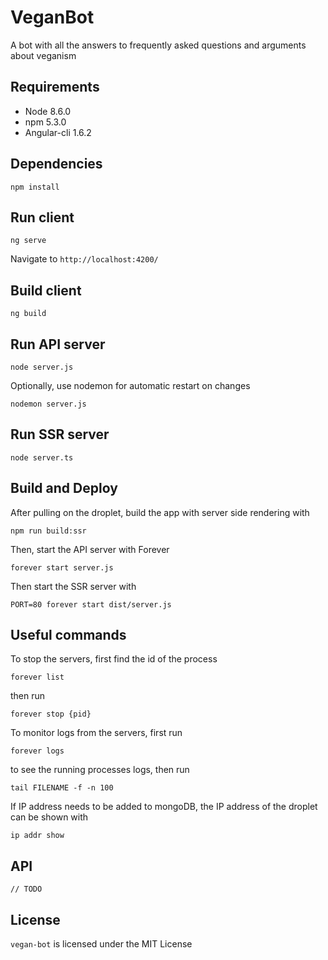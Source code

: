 # VeganBot

A bot with all the answers to frequently asked questions and arguments about veganism

## Requirements

* Node 8.6.0
* npm 5.3.0
* Angular-cli 1.6.2

## Dependencies

`npm install`

## Run client

`ng serve`

Navigate to `http://localhost:4200/`

## Build client

`ng build`

## Run API server

`node server.js`

Optionally, use nodemon for automatic restart on changes

`nodemon server.js`

## Run SSR server

`node server.ts`

## Build and Deploy

After pulling on the droplet, build the app with server side rendering with

`npm run build:ssr`

Then, start the API server with Forever

`forever start server.js`

Then start the SSR server with

`PORT=80 forever start dist/server.js`

## Useful commands

To stop the servers, first find the id of the process

`forever list`

then run

`forever stop {pid}`

To monitor logs from the servers, first run

`forever logs`

to see the running processes logs, then run

`tail FILENAME -f -n 100`

If IP address needs to be added to mongoDB, the IP address of the droplet can be shown with

`ip addr show`

## API

`// TODO`

## License

`vegan-bot` is licensed under the MIT License
